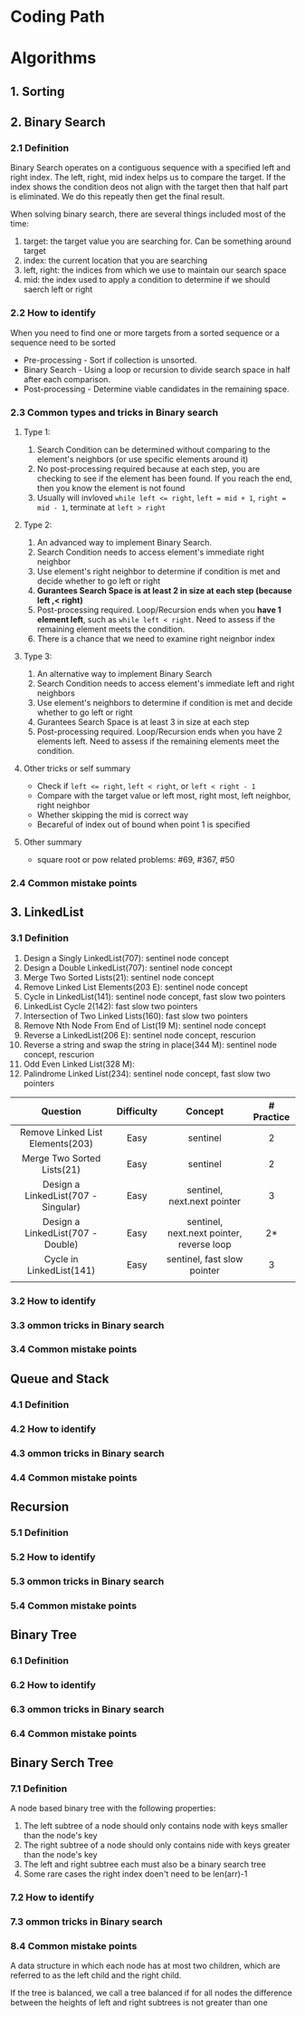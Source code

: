 # **Coding Path**

# **Algorithms**

## **1. Sorting**

## **2. Binary Search**

### **2.1 Definition**

Binary Search operates on a contiguous sequence with a specified left and right index. The left, right, mid index helps us to compare the target. If the  index shows the condition deos not align with the target then that half part is eliminated. We do this repeatly then get the final result.

When solving binary search, there are several things included most of the time:

1. target: the target value you are searching for. Can be something around target
2. index: the current location that you are searching
3. left, right: the indices from which we use to maintain our search space
4. mid: the index used to apply a condition to determine if we should saerch left or right

### **2.2 How to identify**

When you need to find one or more targets from a sorted sequence or a sequence need to be sorted

* Pre-processing - Sort if collection is unsorted.
* Binary Search - Using a loop or recursion to divide search space in half after each comparison.
* Post-processing - Determine viable candidates in the remaining space.

### **2.3 Common types and tricks in Binary search**

1. Type 1:
    1. Search Condition can be determined without comparing to the element's neighbors (or use specific elements around it)
    2. No post-processing required because at each step, you are checking to see if the element has been found. If you reach the end, then you know the element is not found
    3. Usually will invloved `while left <= right`, `left = mid + 1`, `right = mid - 1`, terminate at `left > right`

2. Type 2:
    1. An advanced way to implement Binary Search.
    2. Search Condition needs to access element's immediate right neighbor
    3. Use element's right neighbor to determine if condition is met and decide whether to go left or right
    4. **Gurantees Search Space is at least 2 in size at each step (because left ,< right)**
    5. Post-processing required. Loop/Recursion ends when you **have 1 element left**, such as `while left < right`. Need to assess if the remaining element meets the condition.
    6. There is a chance that we need to examine right neignbor index

3. Type 3:
    1. An alternative way to implement Binary Search
    2. Search Condition needs to access element's immediate left and right neighbors
    3. Use element's neighbors to determine if condition is met and decide whether to go left or right
    4. Gurantees Search Space is at least 3 in size at each step
    5. Post-processing required. Loop/Recursion ends when you have 2 elements left. Need to assess if the remaining elements meet the condition.

4. Other tricks or self summary
    * Check if `left <= right`, `left < right`, or `left < right - 1`
    * Compare with the target value or left most, right most, left neighbor, right neighbor
    * Whether skipping the mid is correct way
    * Becareful of index out of bound when point 1 is specified

5. Other summary
    * square root or pow related problems: #69, #367, #50

### **2.4 Common mistake points**

## **3. LinkedList**

### **3.1 Definition**

1. Design a Singly LinkedList(707): sentinel node concept
2. Design a Double LinkedList(707): sentinel node concept
3. Merge Two Sorted Lists(21): sentinel node concept
4. Remove Linked List Elements(203 E): sentinel node concept
5. Cycle in LinkedList(141): sentinel node concept, fast slow two pointers
6. LinkedList Cycle 2(142): fast slow two pointers
7. Intersection of Two Linked Lists(160): fast slow two pointers
8. Remove Nth Node From End of List(19 M): sentinel node concept
9. Reverse a LinkedList(206 E): sentinel node concept, rescurion
10. Reverse a string and swap the string in place(344 M): sentinel node concept, rescurion
11. Odd Even Linked List(328 M):
12. Palindrome Linked List(234): sentinel node concept, fast slow two pointers

|               Question              | Difficulty |                  Concept                  | # Practice |
|:-----------------------------------:|:----------:|:-----------------------------------------:|:----------:|
|   Remove Linked List Elements(203)  |    Easy    |                  sentinel                 |      2     |
|      Merge Two Sorted Lists(21)     |    Easy    |                  sentinel                 |      2     |
| Design a LinkedList(707 - Singular) |    Easy    |        sentinel, next.next pointer        |      3     |
|  Design a LinkedList(707 - Double)  |    Easy    | sentinel, next.next pointer, reverse loop |     2*     |
|       Cycle in LinkedList(141)      |    Easy    |        sentinel, fast slow pointer        |      3     |
|                                     |            |                                           |            |

### **3.2 How to identify**

### **3.3 ommon tricks in Binary search**

### **3.4 Common mistake points**

## **Queue and Stack**

### **4.1 Definition**

### **4.2 How to identify**

### **4.3 ommon tricks in Binary search**

### **4.4 Common mistake points**

## **Recursion**

### **5.1 Definition**

### **5.2 How to identify**

### **5.3 ommon tricks in Binary search**

### **5.4 Common mistake points**

## **Binary Tree**

### **6.1 Definition**

### **6.2 How to identify**

### **6.3 ommon tricks in Binary search**

### **6.4 Common mistake points**

## **Binary Serch Tree**

### **7.1 Definition**

A node based binary tree with the following properties:

1. The left subtree of a node should only contains node with keys smaller than the node's key
2. The right subtree of a node should only contains nide with keys greater than the node's key
3. The left and right subtree each must also be a binary search tree
4. Some rare cases the right index doen't need to be len(arr)-1

### **7.2 How to identify**

### **7.3 ommon tricks in Binary search**

### **8.4 Common mistake points**

A data structure in which each node has at most two children, which are referred to as the left child and the right child. 

If the tree is balanced, we call a tree balanced if for all nodes the difference between the heights of left and right subtrees is not greater than one
